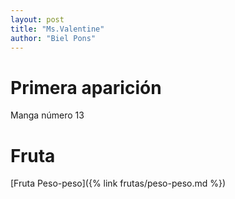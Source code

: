 ```yaml
---
layout: post
title: "Ms.Valentine"
author: "Biel Pons"
---
```


# Primera aparición

Manga número 13

# Fruta

[Fruta Peso-peso]({% link frutas/peso-peso.md %})